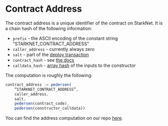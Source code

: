 # Contract Address

The contract address is a unique identifier of the contract on StarkNet. It is a chain hash of the following information:

- `prefix` - the ASCII encoding of the constant string “STARKNET_CONTRACT_ADDRESS”
- `caller_address` - currently always zero
- `salt` - part of the [deploy transaction](../Blocks/transactions.md#deploy-transaction)
- `contract_hash` - see [the docs](./contract-hash.md)
- `calldata_hash` - [array hash](../Hashing/hash-functions.md#array-hashing) of the inputs to the constructor

The computation is roughly the following:

```js title="contract address"
contract_address := pedersen(
    “STARKNET_CONTRACT_ADDRESS”,
    caller_address,
    salt,
    pedersen(contract_code),
    pedersen(constructor_calldata))
```

You can find the address computation on our repo [here](https://github.com/starkware-libs/cairo-lang/blob/ed6cf8d6cec50a6ad95fa36d1eb4a7f48538019e/src/starkware/starknet/services/api/gateway/contract_address.py#L12).
